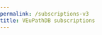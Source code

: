 ```yaml
---
permalink: /subscriptions-v3
title: VEuPathDB subscriptions
---
```


<!DOCTYPE html>
<html lang="en">
<head>
    <meta charset="UTF-8">
    <meta name="viewport" content="width=device-width, initial-scale=1.0">
    <title>VEuPathDB Subscription Pricing</title>
    <style>
        :root {
            --primary-blue: #007BFF;
            --light-blue: #e6f7fd;
            --border-blue: #add8e6;
            --primary-green: #28a745;
            --hover-green: #2c974b;
            --active-green: #298e46;
            --yellow-bg: #fdf9e6;
            --yellow-border: #dbb667;
            --text-dark: #333;
            --text-muted: #666;
            --border-radius: 0.5rem;
            --shadow: 0 2px 4px rgba(0,0,0,0.1);
            --transition: all 0.2s ease;
        }

        * {
            box-sizing: border-box;
        }

        body {
            font-family: -apple-system, BlinkMacSystemFont, 'Segoe UI', Roboto, Oxygen, Ubuntu, Cantarell, sans-serif;
            line-height: 1.6;
            color: var(--text-dark);
            margin: 0;
            padding: 0;
        }

        .container {
            max-width: 1200px;
            margin: 0 auto;
            padding: 0 1rem;
        }

        /* Header Styles */
        .page-header {
            background: linear-gradient(135deg, var(--primary-blue), #0056b3);
            color: white;
            padding: 2rem 0;
            text-align: center;
        }

        .page-header h1 {
            font-size: clamp(2rem, 4vw, 2.5rem);
            margin: 0;
            font-weight: 300;
        }

        /* Main Content */
        .main-content {
            padding: 2rem 0;
        }

        .intro {
            background: var(--light-blue);
            padding: 1.5rem;
            border-radius: var(--border-radius);
            margin-bottom: 2rem;
            border-left: 4px solid var(--primary-blue);
        }

        .intro h2 {
            margin-top: 0;
            color: var(--primary-blue);
            font-size: 1.25rem;
        }

        /* Navigation Cards */
        .nav-cards {
            display: grid;
            grid-template-columns: repeat(auto-fit, minmax(200px, 1fr));
            gap: 1rem;
            margin: 2rem 0;
        }

        .nav-card {
            background: white;
            border: 2px solid var(--border-blue);
            border-radius: var(--border-radius);
            padding: 1.5rem;
            text-align: center;
            transition: var(--transition);
            box-shadow: var(--shadow);
        }

        .nav-card:hover {
            transform: translateY(-2px);
            box-shadow: 0 4px 8px rgba(0,0,0,0.15);
            border-color: var(--primary-blue);
        }

        .nav-card h3 {
            margin: 0 0 1rem 0;
            font-size: 1.1rem;
            color: var(--text-dark);
        }

        .btn {
            display: inline-block;
            padding: 0.75rem 1.5rem;
            text-decoration: none;
            border-radius: var(--border-radius);
            font-weight: 500;
            text-align: center;
            transition: var(--transition);
            cursor: pointer;
            border: none;
            font-size: 1rem;
        }

        .btn-primary {
            background: var(--primary-blue);
            color: white;
        }

        .btn-primary:hover {
            background: #0056b3;
            transform: translateY(-1px);
        }

        .btn-success {
            background: var(--primary-green);
            color: white;
            font-size: 1.1rem;
            padding: 0.8rem 2rem;
        }

        .btn-success:hover {
            background: var(--hover-green);
            transform: translateY(-1px);
        }

        .btn-success:active {
            background: var(--active-green);
            transform: translateY(0);
        }

        .btn-donate {
            background: linear-gradient(135deg, #ff6b6b, #ee5a24);
            color: white;
            box-shadow: var(--shadow);
        }

        .btn-donate:hover {
            background: linear-gradient(135deg, #ee5a24, #d63031);
        }

        /* Section Styles */
        .pricing-section {
            background: white;
            border-radius: var(--border-radius);
            padding: 2rem;
            margin: 2rem 0;
            box-shadow: var(--shadow);
            scroll-margin-top: 2rem;
        }

        .pricing-section.research {
            border-left: 4px solid var(--primary-blue);
        }

        .pricing-section.biotech,
        .pricing-section.teaching {
            border-left: 4px solid var(--yellow-border);
        }

        .pricing-section.institution {
            border-left: 4px solid var(--primary-green);
        }

        .pricing-section h2 {
            margin: 0 0 1rem 0;
            color: var(--primary-blue);
            font-size: 1.5rem;
        }

        .pricing-section h3 {
            color: var(--text-dark);
            font-style: italic;
            margin: 1rem 0 0.5rem 0;
        }

        /* Flex Layout for Research Section */
        .pricing-content {
            display: flex;
            gap: 2rem;
            flex-wrap: wrap;
            align-items: flex-start;
        }

        .pricing-info {
            flex: 1;
            min-width: 300px;
        }

        .pricing-table-container {
            flex: 0 0 auto;
            min-width: 300px;
        }

        /* Table Styles */
        .pricing-table {
            width: 100%;
            border-collapse: collapse;
            font-size: 0.9rem;
            background: white;
            border-radius: var(--border-radius);
            overflow: hidden;
            box-shadow: var(--shadow);
        }

        .pricing-table th {
            background: var(--primary-blue);
            color: white;
            padding: 0.75rem 0.5rem;
            text-align: center;
            font-weight: 600;
        }

        .pricing-table td {
            padding: 0.5rem;
            text-align: right;
            border-bottom: 1px solid #eee;
        }

        .pricing-table td.center {
            text-align: center;
        }

        .pricing-table td.left {
            text-align: left;
        }

        .pricing-table tbody tr:nth-child(even) {
            background: #f8f9fa;
        }

        .pricing-table tbody tr:hover {
            background: var(--light-blue);
        }

        .table-note {
            font-size: 0.85rem;
            font-style: italic;
            color: var(--text-muted);
            margin-top: 0.5rem;
        }

        /* List Styles */
        .feature-list {
            list-style: none;
            padding: 0;
        }

        .feature-list li {
            padding: 0.5rem 0;
            border-bottom: 1px solid #eee;
        }

        .feature-list li:before {
            content: "✓";
            color: var(--primary-green);
            font-weight: bold;
            margin-right: 0.5rem;
        }

        /* Calculator Links */
        .calculator-links {
            background: #f8f9fa;
            padding: 1rem;
            border-radius: var(--border-radius);
            margin: 1rem 0;
            border-left: 3px solid var(--primary-green);
        }

        .calculator-links p {
            margin: 0;
            font-weight: 500;
        }

        /* Contact Section */
        .contact-section {
            background: var(--light-blue);
            padding: 1.5rem;
            border-radius: var(--border-radius);
            margin: 2rem 0;
            text-align: center;
        }

        .contact-section h3 {
            margin-top: 0;
            color: var(--primary-blue);
        }

        /* Disclaimer */
        .disclaimer {
            background: #fff3cd;
            border: 1px solid #ffeaa7;
            border-radius: var(--border-radius);
            padding: 1rem;
            margin: 1rem 0;
            font-style: italic;
            font-weight: 500;
        }

        /* Responsive Design */
        @media (max-width: 768px) {
            .pricing-content {
                flex-direction: column;
            }
            
            .pricing-table-container {
                overflow-x: auto;
            }

            .pricing-table {
                min-width: 500px;
            }

            .nav-cards {
                grid-template-columns: 1fr;
            }

            .pricing-section {
                padding: 1rem;
            }
        }

        /* Accessibility */
        @media (prefers-reduced-motion: reduce) {
            * {
                animation-duration: 0.01ms !important;
                animation-iteration-count: 1 !important;
                transition-duration: 0.01ms !important;
            }
        }

        .sr-only {
            position: absolute;
            width: 1px;
            height: 1px;
            padding: 0;
            margin: -1px;
            overflow: hidden;
            clip: rect(0,0,0,0);
            white-space: nowrap;
            border: 0;
        }

        /* Focus styles for keyboard navigation */
        .btn:focus,
        .nav-card:focus {
            outline: 2px solid var(--primary-blue);
            outline-offset: 2px;
        }

        /* Skip link */
        .skip-link {
            position: absolute;
            top: -40px;
            left: 6px;
            background: var(--primary-blue);
            color: white;
            padding: 8px;
            text-decoration: none;
            border-radius: 4px;
            z-index: 1000;
        }

        .skip-link:focus {
            top: 6px;
        }
    </style>
</head>
<body>
    <a href="#main-content" class="skip-link">Skip to main content</a>
    
    <header class="page-header">
        <div class="container">
            <h1>VEuPathDB Subscription Pricing</h1>
        </div>
    </header>

    <main id="main-content" class="main-content">
        <div class="container">
            <section class="intro">
                <h2>Why are we implementing a subscription service?</h2>
                <p>VEuPathDB is freely accessible to anyone, but maintaining and updating database resources is not free. The changing funding landscape makes it difficult to sustain essential infrastructure through grants, necessitating a mandatory subscription service ... even if your applicable subscription fee is $0 (subsidized). Fees have been established through consultation with our user communities, and are based on the scale of your group's operation and frequency of usage for data-mining and dissemination.</p>
                <p>For further information, see <a href="/a/app/static-content/faq.html">FAQ</a>.</p>
            </section>

            <nav aria-label="Subscription categories">
                <div class="nav-cards">
                    <div class="nav-card">
                        <h3>Academic Research Groups</h3>
                        <a href="#research" class="btn btn-primary">See Pricing</a>
                    </div>
                    <div class="nav-card">
                        <h3>Industry/Biotech (For Profit)</h3>
                        <a href="#biotech" class="btn btn-primary">See Pricing</a>
                    </div>
                    <div class="nav-card">
                        <h3>Institutional/Library (Non-profit)</h3>
                        <a href="#institution" class="btn btn-primary">See Pricing</a>
                    </div>
                    <div class="nav-card">
                        <h3>Teaching (Non-profit)</h3>
                        <a href="#teaching" class="btn btn-primary">See Pricing</a>
                    </div>
                    <div class="nav-card">
                        <h3>Charitable Contributions</h3>
                        <a href="https://giving.aws.cloud.upenn.edu/fund?program=SAS&fund=605878" 
                           class="btn btn-donate" 
                           target="_blank" 
                           rel="noopener noreferrer">Donate Now</a>
                    </div>
                </div>
            </nav>

            <section id="research" class="pricing-section research">
                <h2>Academic Research Groups</h2>
                <p>To determine your fair share of VEuPathDB annual costs for a specific grant, your entire lab, or a larger group:</p>

                <div class="pricing-content">
                    <div class="pricing-info">
                        <p>Use the table to define appropriate annual fees, based on relevant budget details associated with:</p>
                        <ul class="feature-list">
                            <li><strong>Individual grant(s)</strong> - OK to separate invoices for multiple grants, if this is helpful</li>
                            <li><strong>Your entire lab's research program</strong>, or</li>
                            <li><strong>A larger group</strong> (e.g. your department) - sum fees for multiple labs in your organization, less a 5% group discount</li>
                        </ul>
                        
                        <div class="disclaimer">
                            <strong>Important:</strong> Calculate applicable subscription rates based on (1) your frequency of database usage and (2) the scale of your operations, including both data-mining and the production of data to be shared via VEuPathDB. Please be sure to consider salaries for all participating personnel, in addition to total grant budget(s), including indirect costs (overhead).
                        </div>

                        <div class="calculator-links">
                            <p><strong>Alternative:</strong> Use our <a href="https://docs.google.com/spreadsheets/d/1ldBS8u2Afu9DDPaSvHEp9k1_E5U3u6QEOQMt_ehIYgw/copy?usp=sharing" target="_blank" rel="noopener noreferrer">fee calculator</a> (also downloadable as an <a href="/documents/Subscription_Fee_Calculator_2025.xlsx" target="_blank">Excel file</a>) to determine subscription fees based on budget & resource usage, while also considering differing usage by various individuals or projects.</p>
                        </div>
                    </div>

                    <div class="pricing-table-container">
                        <table class="pricing-table">
                            <thead>
                                <tr>
                                    <th rowspan="2">Total Project Budget(s)</th>
                                    <th colspan="6">Database Usage Frequency</th>
                                </tr>
                                <tr>
                                    <th colspan="2">Daily</th>
                                    <th colspan="2">Weekly</th>
                                    <th colspan="2">Infrequent</th>
                                </tr>
                            </thead>
                            <tbody>
                                <tr>
                                    <td class="left"><em>No funding at present</em></td>
                                    <td colspan="6" class="center"><strong>$0***</strong></td>
                                </tr>
                                <tr>
                                    <td class="left">< $20K</td>
                                    <td colspan="2" class="center">$300</td>
                                    <td colspan="2" class="center">$200</td>
                                    <td colspan="2" class="center">$100</td>
                                </tr>
                                <tr>
                                    <td class="left">$20K - $50K</td>
                                    <td colspan="2" class="center">$1,000</td>
                                    <td colspan="2" class="center">$500</td>
                                    <td colspan="2" class="center">$250</td>
                                </tr>
                                <tr>
                                    <td class="left">$50K - $150K</td>
                                    <td colspan="2" class="center">$2,000</td>
                                    <td colspan="2" class="center">$1,000</td>
                                    <td colspan="2" class="center">$500</td>
                                </tr>
                                <tr>
                                    <td class="left">$150K - $250K</td>
                                    <td colspan="2" class="center">$4,000</td>
                                    <td colspan="2" class="center">$2,000</td>
                                    <td colspan="2" class="center">$1,000</td>
                                </tr>
                                <tr>
                                    <td class="left">$250K - $500K</td>
                                    <td colspan="2" class="center">$8,000</td>
                                    <td colspan="2" class="center">$4,000</td>
                                    <td colspan="2" class="center">$2,000</td>
                                </tr>
                                <tr>
                                    <td class="left">$500K - $1M</td>
                                    <td colspan="2" class="center">$15,000</td>
                                    <td colspan="2" class="center">$8,000</td>
                                    <td colspan="2" class="center">$4,000</td>
                                </tr>
                                <tr>
                                    <td class="left">$1M - $1.5M</td>
                                    <td colspan="2" class="center">$20,000</td>
                                    <td colspan="2" class="center">$12,000</td>
                                    <td colspan="2" class="center">$6,000</td>
                                </tr>
                                <tr>
                                    <td class="left">$1.5M - $2M</td>
                                    <td colspan="2" class="center">$24,000</td>
                                    <td colspan="2" class="center">$16,000</td>
                                    <td colspan="2" class="center">$8,000</td>
                                </tr>
                                <tr>
                                    <td class="left">> $2M</td>
                                    <td colspan="2" class="center">$30,000</td>
                                    <td colspan="2" class="center">$20,000</td>
                                    <td colspan="2" class="center">$10,000</td>
                                </tr>
                            </tbody>
                        </table>
                        <p class="table-note">*** Subsidized by generous philanthropic contributions (pending)</p>
                        
                        <div style="text-align: center; margin-top: 1.5rem;">
                            <a href="https://upenn.co1.qualtrics.com/jfe/form/SV_56yc5QpxL0IfWkK" 
                               class="btn btn-success" 
                               target="_blank" 
                               rel="noopener noreferrer">Go to Invoice Form</a>
                        </div>
                    </div>
                </div>

                <div class="disclaimer">
                    <strong>Note:</strong> Financial and personnel details are not stored or transmitted to VEuPathDB
                </div>
            </section>

            <section id="biotech" class="pricing-section biotech">
                <h2>Industry/Biotech Rates (For Profit)</h2>
                
                <div class="pricing-content">
                    <div class="pricing-info">
                        <p>Subscription rates are based on company size.</p>
                        <p>For an invoice please <a href="mailto:subscriptions@veupathdb.org">Contact Us</a></p>
                    </div>

                    <div class="pricing-table-container">
                        <table class="pricing-table">
                            <thead>
                                <tr>
                                    <th>Company Size</th>
                                    <th>Annual Subscription</th>
                                </tr>
                            </thead>
                            <tbody>
                                <tr>
                                    <td class="left">Large Cap Pharma (>$10B)</td>
                                    <td class="center">$80,000</td>
                                </tr>
                                <tr>
                                    <td class="left">Mid Cap/Biotech (>$1B)</td>
                                    <td class="center">$40,000</td>
                                </tr>
                                <tr>
                                    <td class="left">Small Cap/Clinical stage (>$100M)</td>
                                    <td class="center">$20,000</td>
                                </tr>
                                <tr>
                                    <td class="left">Micro Cap/Startup (<$100M)</td>
                                    <td class="center">$10,000</td>
                                </tr>
                            </tbody>
                        </table>
                    </div>
                </div>
            </section>

            <section id="institution" class="pricing-section institution">
                <h2>Institutional/Library Rates (Non-profit)</h2>
                <p><em>Pricing details coming soon. Please <a href="mailto:subscriptions@veupathdb.org">contact us</a> for more information.</em></p>
            </section>

            <section id="teaching" class="pricing-section teaching">
                <h2>Teaching (Non-profit)</h2>
                <p><em>Pricing details coming soon. Please <a href="mailto:subscriptions@veupathdb.org">contact us</a> for more information.</em></p>
            </section>

            <section class="contact-section">
                <h3>Additional Questions?</h3>
                <p>Please see <a href="/a/app/static-content/faq.html">Frequently Asked Questions</a> or <a href="mailto:subscriptions@veupathdb.org">Contact Us</a>.</p>
            </section>
        </div>
    </main>

    <script>
        // Smooth scrolling for anchor links
        document.querySelectorAll('a[href^="#"]').forEach(anchor => {
            anchor.addEventListener('click', function (e) {
                e.preventDefault();
                const target = document.querySelector(this.getAttribute('href'));
                if (target) {
                    target.scrollIntoView({
                        behavior: 'smooth',
                        block: 'start'
                    });
                }
            });
        });

        // Highlight current section on scroll
        window.addEventListener('scroll', () => {
            const sections = document.querySelectorAll('.pricing-section');
            const navLinks = document.querySelectorAll('a[href^="#"]');
            
            let currentSection = '';
            sections.forEach(section => {
                const rect = section.getBoundingClientRect();
                if (rect.top <= 100 && rect.bottom >= 100) {
                    currentSection = section.id;
                }
            });
            
            navLinks.forEach(link => {
                link.classList.remove('active');
                if (link.getAttribute('href') === `#${currentSection}`) {
                    link.classList.add('active');
                }
            });
        });
    </script>
</body>
</html>